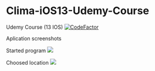 # Clima-iOS13-Udemy-Course
Udemy Course (13 IOS)
[![CodeFactor](https://www.codefactor.io/repository/github/prefect1109/clima-ios13-udemy-course/badge)](https://www.codefactor.io/repository/github/prefect1109/clima-ios13-udemy-course)

Aplication screenshots

Started program 
![][scr1]

[scr1]: Scr_1.png

Choosed location
![][scr2]

[scr2]: Scr_2.png

